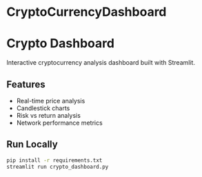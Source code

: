 # CryptoCurrencyDashboard
# Crypto Dashboard

Interactive cryptocurrency analysis dashboard built with Streamlit.

## Features
- Real-time price analysis
- Candlestick charts
- Risk vs return analysis
- Network performance metrics

## Run Locally
```bash
pip install -r requirements.txt
streamlit run crypto_dashboard.py
